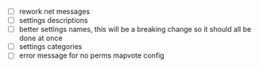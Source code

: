 - [ ] rework net messages
- [ ] settings descriptions
- [ ] better settings names, this will be a breaking change so it should all be done at once
- [ ] settings categories
- [ ] error message for no perms mapvote config
